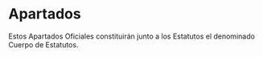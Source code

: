 # Apartados
Estos Apartados Oficiales constituirán junto a los Estatutos el denominado Cuerpo de Estatutos.
